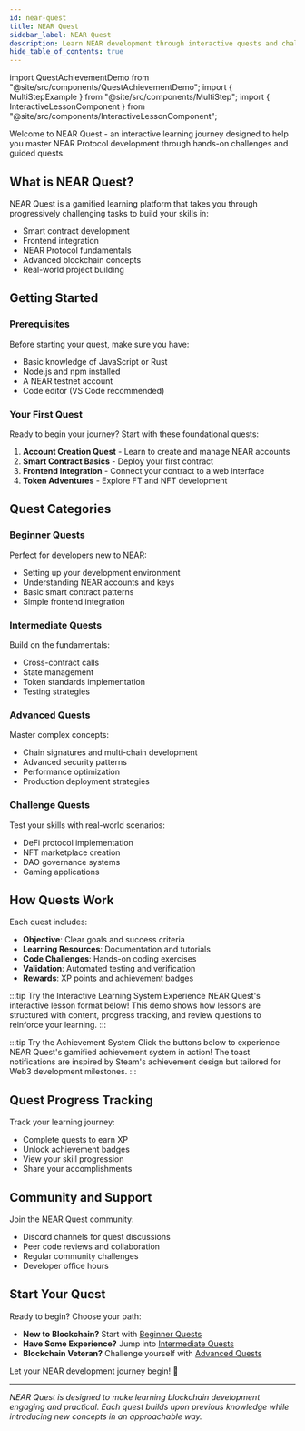 ```yaml
---
id: near-quest
title: NEAR Quest
sidebar_label: NEAR Quest
description: Learn NEAR development through interactive quests and challenges designed to build your skills step by step.
hide_table_of_contents: true
---
```


import QuestAchievementDemo from "@site/src/components/QuestAchievementDemo";
import { MultiStepExample } from "@site/src/components/MultiStep";
import { InteractiveLessonComponent } from "@site/src/components/InteractiveLessonComponent";

Welcome to NEAR Quest - an interactive learning journey designed to help you master NEAR Protocol development through hands-on challenges and guided quests.

## What is NEAR Quest?

NEAR Quest is a gamified learning platform that takes you through progressively challenging tasks to build your skills in:

- Smart contract development
- Frontend integration
- NEAR Protocol fundamentals
- Advanced blockchain concepts
- Real-world project building

## Getting Started

### Prerequisites

Before starting your quest, make sure you have:

- Basic knowledge of JavaScript or Rust
- Node.js and npm installed
- A NEAR testnet account
- Code editor (VS Code recommended)

### Your First Quest

Ready to begin your journey? Start with these foundational quests:

1. **Account Creation Quest** - Learn to create and manage NEAR accounts
2. **Smart Contract Basics** - Deploy your first contract
3. **Frontend Integration** - Connect your contract to a web interface
4. **Token Adventures** - Explore FT and NFT development

## Quest Categories

### Beginner Quests

Perfect for developers new to NEAR:

- Setting up your development environment
- Understanding NEAR accounts and keys
- Basic smart contract patterns
- Simple frontend integration

### Intermediate Quests

Build on the fundamentals:

- Cross-contract calls
- State management
- Token standards implementation
- Testing strategies

### Advanced Quests

Master complex concepts:

- Chain signatures and multi-chain development
- Advanced security patterns
- Performance optimization
- Production deployment strategies

### Challenge Quests

Test your skills with real-world scenarios:

- DeFi protocol implementation
- NFT marketplace creation
- DAO governance systems
- Gaming applications

## How Quests Work

Each quest includes:

- **Objective**: Clear goals and success criteria
- **Learning Resources**: Documentation and tutorials
- **Code Challenges**: Hands-on coding exercises
- **Validation**: Automated testing and verification
- **Rewards**: XP points and achievement badges

:::tip Try the Interactive Learning System
Experience NEAR Quest's interactive lesson format below! This demo shows how lessons are structured with content, progress tracking, and review questions to reinforce your learning.
:::

<InteractiveLessonComponent />

:::tip Try the Achievement System
Click the buttons below to experience NEAR Quest's gamified achievement system in action! The toast notifications are inspired by Steam's achievement design but tailored for Web3 development milestones.
:::

<MultiStepExample />

<QuestAchievementDemo />

## Quest Progress Tracking

Track your learning journey:

- Complete quests to earn XP
- Unlock achievement badges
- View your skill progression
- Share your accomplishments

## Community and Support

Join the NEAR Quest community:

- Discord channels for quest discussions
- Peer code reviews and collaboration
- Regular community challenges
- Developer office hours

## Start Your Quest

Ready to begin? Choose your path:

- **New to Blockchain?** Start with [Beginner Quests](#beginner-quests)
- **Have Some Experience?** Jump into [Intermediate Quests](#intermediate-quests)
- **Blockchain Veteran?** Challenge yourself with [Advanced Quests](#advanced-quests)

Let your NEAR development journey begin! 🚀

---

*NEAR Quest is designed to make learning blockchain development engaging and practical. Each quest builds upon previous knowledge while introducing new concepts in an approachable way.*
